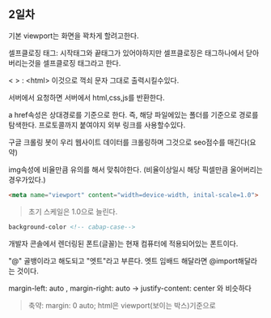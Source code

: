## 2일차
기본 viewport는 화면을 꽉차게 할려고한다.

셀프클로징 태그: 시작태그와 끝태그가 있어야하지만 셀프클로징은 태그하나에서 닫아버리는것을 셀프클로징 태그라고 한다.

&lt; &gt; : &lt;html&gt; 이것으로 꺽쇠 문자 그대로 출력시킬수있다.

서버에서 요청하면 서버에서 html,css,js를 반환한다.

a href속성은 상대경로를 기준으로 한다. 즉, 해당 파일에있는 폴더를 기준으로 경로를 탐색한다. 프로토콜까지 붙여야지 외부 링크를 사용할수있다.

구글 크롤링 봇이 우리 웹사이트 데이터를 크롤링하며 그것으로 seo점수를 매긴다(요약)

img속성에 비율만큼 유의를 해서 맞춰야한다. (비율이상일시 해당 픽셀만큼 울어버리는경우가있다.)

```HTML
<meta name="viewport" content="width=device-width, inital-scale=1.0">
```
> 초기 스케일은 1.0으로 늘린다.

```html
background-color <!-- cabap-case-->
```

개발자 콘솔에서 렌더링된 폰트(글꼴)는 현재 컴퓨터에 적용되어있는 폰트이다.

"@" 골뱅이라고 해도되고 "엣트"라고 부른다.
엣트 임배드 해달라면 @import해달라는 것이다.

margin-left: auto , margin-right: auto -> justify-content: center 와 비슷하다
> 축약: margin: 0 auto;
> html은 viewport(보이는 박스)기준으로 
